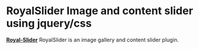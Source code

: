 # RoyalSlider Image and content slider using jquery/css

**[Royal-Slider](git@github.com:kathirr007/Royal-Slider)** RoyalSlider is an image gallery and content slider plugin.
